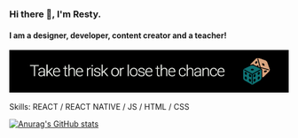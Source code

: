 ### Hi there 👋, I'm Resty.
#### I am a designer, developer, content creator and a teacher!
![I am a designer, developer, content creator and a teacher!](https://github.com/R3sty/R3sty/blob/main/banner.jpg)


Skills: REACT / REACT NATIVE / JS / HTML / CSS




[![Anurag's GitHub stats](https://github-readme-stats.vercel.app/api?username=R3sty)](https://github.com/anuraghazra/github-readme-stats)
